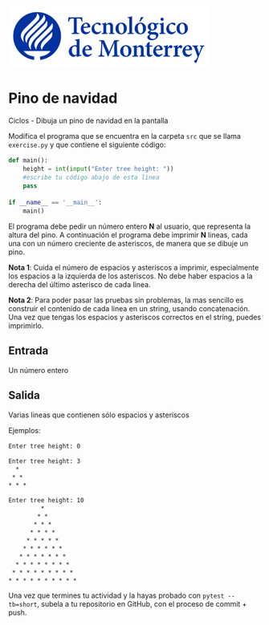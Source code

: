 ![Tec de Monterrey](../../images/logotecmty.png)
# Pino de navidad
Ciclos - Dibuja un pino de navidad en la pantalla

Modifica el programa que se encuentra en la carpeta `src` que se llama
`exercise.py` y que contiene el siguiente código:

```python
def main():
    height = int(input("Enter tree height: "))
    #escribe tu código abajo de esta línea
    pass

if __name__ == '__main__':
    main()
```

El programa debe pedir un número entero **N** al usuario, que representa la altura
del pino.
A continuación el programa debe imprimir **N** lineas, cada una con un número
creciente de asteriscos, de manera que se dibuje un pino.

**Nota 1**: Cuida el número de espacios y asteriscos a imprimir,
especialmente los espacios a la izquierda de los asteriscos.
No debe haber espacios a la derecha del último asterisco de cada linea.

**Nota 2**: Para poder pasar las pruebas sin problemas, la mas sencillo es
construir el contenido de cada linea en un string, usando concatenación.
Una vez que tengas los espacios y asteriscos correctos en el string, puedes
imprimirlo.

## Entrada

Un número entero

## Salida

Varias lineas que contienen sólo espacios y asteriscos

Ejemplos:

```
Enter tree height: 0
```

```
Enter tree height: 3
  *
 * *
* * *
```

```
Enter tree height: 10
         *
        * *
       * * *
      * * * *
     * * * * *
    * * * * * *
   * * * * * * *
  * * * * * * * *
 * * * * * * * * *
* * * * * * * * * *
```

Una vez que termines tu actividad y la hayas probado con `pytest --tb=short`,
subela a tu repositorio en GitHub, con el proceso de commit + push.
